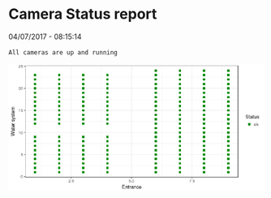 Camera Status report
================
04/07/2017 - 08:15:14

    All cameras are up and running

![](camreport_files/figure-markdown_github/unnamed-chunk-2-1.png)
